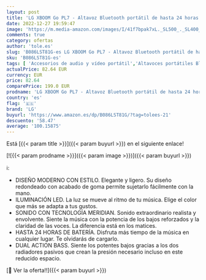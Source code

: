 ```yaml
---
layout: post
title: 'LG XBOOM Go PL7 - Altavoz Bluetooth portátil de hasta 24 horas de batería  resistencia al agua IPX5  altavoz para fiestas  micrófono compatible iPhone y Android  El Sonido Absoluto  Color Azul marino'
date: 2022-12-27 19:59:47
image: 'https://m.media-amazon.com/images/I/41f7bpak7xL._SL500_._SL400_.jpg'
comments: true
category: ofertas
author: 'tole.es'
slug: 'B086LST81G-es LG XBOOM Go PL7 - Altavoz Bluetooth portátil de hasta 24...'
sku: 'B086LST81G-es'
tags: [ 'Accesorios de audio y vídeo portátil','Altavoces portátiles Bluetooth','Altavoces portátiles y altavoces con puerto dock','Audio y vídeo portátil','Electrónica','iphone','lg','🇪🇸', ]
actualPrice: 82.64 EUR
currency: EUR
price: 82.64
comparePrice: 199.0 EUR
prodname: 'LG XBOOM Go PL7 - Altavoz Bluetooth portátil de hasta 24 horas de batería  resistencia al agua IPX5  altavoz para fiestas  micrófono compatible iPhone y Android  El Sonido Absoluto  Color Azul marino'
country: 'es'
flag: '🇪🇸'
brand: 'LG'
buyurl: 'https://www.amazon.es/dp/B086LST81G/?tag=tolees-21'
descuento: '58.47'
average: '100.15875'
---
```


Está [{{< param title >}}]({{< param buyurl >}}) en el siguiente enlace!

[![{{< param prodname >}}]({{< param image >}})]({{< param buyurl >}})

ℹ️:

- DISEÑO MODERNO CON ESTILO. Elegante y ligero. Su diseño redondeado con acabado de goma permite sujetarlo fácilmente con la mano.
- ILUMINACIÓN LED. La luz se mueve al ritmo de tu música. Elige el color que más se adapta a tus gustos.
- SONIDO CON TECNOLOGÍA MERIDIAN. Sonido extraordinario realista y envolvente. Siente la música con la potencia de los bajos reforzados y la claridad de las voces. La diferencia está en los matices.
- HASTA 24 HORAS DE BATERÍA. Disfruta más tiempo de la música en cualquier lugar. Te olvidarás de cargarlo.
- DUAL ACTION BASS. Siente los potentes bajos gracias a los dos radiadores pasivos que crean la presión necesario incluso en este reducido espacio.

[🛒 Ver la oferta!!]({{< param buyurl >}})
